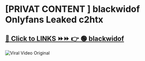 
 # [PRIVAT CONTENT ] blackwidof Onlyfans Leaked c2htx

## <h2><a href="https://clipsfans.com/blackwidof&ref=git">🔗 Click to LINKS ⏩⏩ 👉 🟢 blackwidof </a></h2>

<a href="https://clipsfans.com/blackwidof&ref=git" rel="nofollow" data-target="animated-image.originalLink"><img src="https://i.ibb.co.com/xMMVF88/686577567.gif" alt="Viral Video Original" style="max-width: 100%; display: inline-block;" data-target="animated-image.originalImage"></a>

